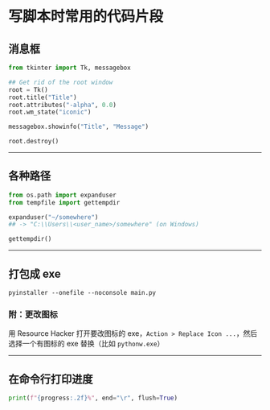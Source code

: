 # 写脚本时常用的代码片段

## 消息框

```python
from tkinter import Tk, messagebox

## Get rid of the root window
root = Tk()
root.title("Title")
root.attributes("-alpha", 0.0)
root.wm_state("iconic")

messagebox.showinfo("Title", "Message")

root.destroy()
```

---

## 各种路径

```python
from os.path import expanduser
from tempfile import gettempdir

expanduser("~/somewhere")
## -> "C:\\Users\\<user_name>/somewhere" (on Windows)

gettempdir()
```

---

## 打包成 exe

```
pyinstaller --onefile --noconsole main.py
```

### 附：更改图标

用 Resource Hacker 打开要改图标的 exe，`Action > Replace Icon ...`，然后选择一个有图标的 exe 替换（比如 `pythonw.exe`）

---

## 在命令行打印进度

```python
print(f"{progress:.2f}%", end="\r", flush=True)
```
